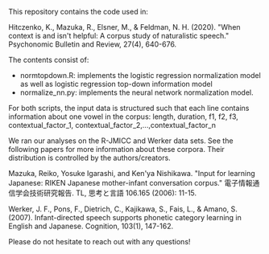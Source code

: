 This repository contains the code used in:

Hitczenko, K., Mazuka, R., Elsner, M., & Feldman, N. H. (2020). "When context is and isn't helpful: A corpus study of naturalistic speech." Psychonomic Bulletin and Review, 27(4), 640-676.

The contents consist of:
- normtopdown.R: implements the logistic regression normalization model as well as logistic regression top-down information model
- normalize_nn.py: implements the neural network normalization model.

For both scripts, the input data is structured such that each line contains information about one vowel in the corpus:
length, duration, f1, f2, f3, contextual_factor_1, contextual_factor_2,...,contextual_factor_n

We ran our analyses on the R-JMICC and Werker data sets. See the following papers for more information about these corpora. Their distribution is controlled by the authors/creators.

Mazuka, Reiko, Yosuke Igarashi, and Ken'ya Nishikawa. "Input for learning Japanese: RIKEN Japanese mother-infant conversation corpus." 電子情報通信学会技術研究報告. TL, 思考と言語 106.165 (2006): 11-15.

Werker, J. F., Pons, F., Dietrich, C., Kajikawa, S., Fais, L., & Amano, S. (2007). Infant-directed speech supports phonetic category learning in English and Japanese. Cognition, 103(1), 147-162.

Please do not hesitate to reach out with any questions!
